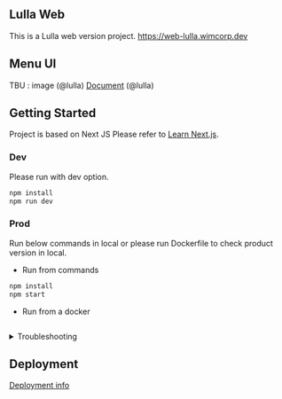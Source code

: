 ## Lulla Web 
This is a Lulla web version project.
https://web-lulla.wimcorp.dev


## Menu UI
TBU : image (@lulla)
[Document]() (@lulla)


## Getting Started 
Project is based on Next JS
Please refer to [Learn Next.js](https://nextjs.org/learn).

### Dev
Please run with dev option.

```bash
npm install
npm run dev
```

### Prod 
Run below commands in local or please run Dockerfile to check product version in local. 

- Run from commands

```bash
npm install 
npm start 
```

- Run from a docker
```

```

<details>
<summary>Troubleshooting</h3></summary>

[Development Notes (TBU)]()

1. Depdencies resolving issue  
: While npm installing, resolve denpendency issues can occur between packages.

- Error example
```bash
npm ERR! code ERESOLVE
npm ERR! ERESOLVE unable to resolve dependency tree
npm ERR! 
npm ERR! While resolving: learn-starter@0.1.0
npm ERR! Found: react@17.0.2
npm ERR! node_modules/react
npm ERR!   react@"17.0.2" from the root project
npm ERR! 
npm ERR! Could not resolve dependency:
```

- Solution
Install errorable packages by command with `--legacy-peer-deps` option

```bash
npm install --save {package name} --legacy-peer-deps
```

</details>




## Deployment

[Deployment info]()
